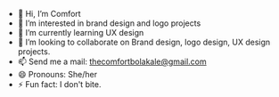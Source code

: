 - 👋 Hi, I’m Comfort
- 👀 I’m interested in brand design and logo projects
- 🌱 I’m currently learning UX design
- 💞️ I’m looking to collaborate on Brand design, logo design, UX design projects.
- 📫 Send me a mail: thecomfortbolakale@gmail.com
- 😄 Pronouns: She/her
- ⚡ Fun fact: I don't bite.

<!---
theComfortBola/theComfortBola is a ✨ special ✨ repository because its `README.md` (this file) appears on your GitHub profile.
You can click the Preview link to take a look at your changes.
--->
